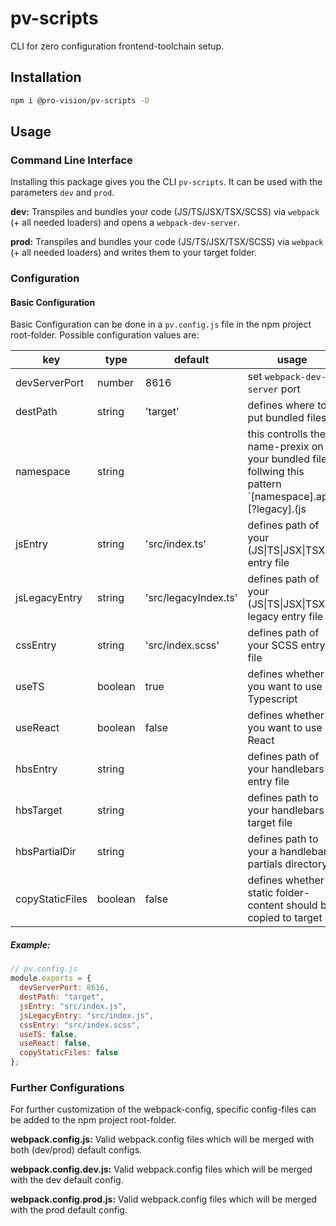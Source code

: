 # pv-scripts

CLI for zero configuration frontend-toolchain setup.

## Installation

```sh
npm i @pro-vision/pv-scripts -D
```

## Usage

### Command Line Interface

Installing this package gives you the CLI `pv-scripts`. It can be used with the parameters `dev` and `prod`.

**dev:**
Transpiles and bundles your code (JS/TS/JSX/TSX/SCSS) via `webpack` (+ all needed loaders) and opens a `webpack-dev-server`.

**prod:**
Transpiles and bundles your code (JS/TS/JSX/TSX/SCSS) via `webpack` (+ all needed loaders) and writes them to your target folder.

### Configuration

#### Basic Configuration

Basic Configuration can be done in a `pv.config.js` file in the npm project root-folder. Possible configuration values are:

| key             | type    | default              | usage                                                                                                           |
| --------------- | ------- | -------------------- | --------------------------------------------------------------------------------------------------------------- |
| devServerPort   | number  | 8616                 | set `webpack-dev-server` port                                                                                   |
| destPath        | string  | 'target'             | defines where to put bundled files                                                                              |
| namespace       | string  |                      | this controlls the name-prexix on your bundled files follwing this pattern `[namespace].app.[?legacy].(js|css)` |
| jsEntry         | string  | 'src/index.ts'       | defines path of your (JS\|TS\|JSX\|TSX) entry file                                                              |
| jsLegacyEntry   | string  | 'src/legacyIndex.ts' | defines path of your (JS\|TS\|JSX\|TSX) legacy entry file                                                       |
| cssEntry        | string  | 'src/index.scss'     | defines path of your SCSS entry file                                                                            |
| useTS           | boolean | true                 | defines whether you want to use Typescript                                                                      |
| useReact        | boolean | false                | defines whether you want to use React                                                                           |
| hbsEntry        | string  |                      | defines path of your handlebars entry file                                                                      |
| hbsTarget       | string  |                      | defines path to your handlebars target file                                                                     |
| hbsPartialDir   | string  |                      | defines path to your a handlebars partials directory                                                            |
| copyStaticFiles | boolean | false                | defines whether static folder-content should be copied to target                                                |

##### Example:

```js
// pv.config.js
module.exports = {
  devServerPort: 8616,
  destPath: "target",
  jsEntry: "src/index.js",
  jsLegacyEntry: "src/index.js",
  cssEntry: "src/index.scss",
  useTS: false,
  useReact: false,
  copyStaticFiles: false
};
```

### Further Configurations

For further customization of the webpack-config, specific config-files can be added to the npm project root-folder.

**webpack.config.js:**
Valid webpack.config files which will be merged with both (dev/prod) default configs.

**webpack.config.dev.js:**
Valid webpack.config files which will be merged with the dev default config.

**webpack.config.prod.js:**
Valid webpack.config files which will be merged with the prod default config.
